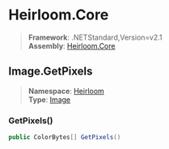 # Heirloom.Core

> **Framework**: .NETStandard,Version=v2.1  
> **Assembly**: [Heirloom.Core][0]  

## Image.GetPixels

> **Namespace**: [Heirloom][0]  
> **Type**: [Image][1]  

### GetPixels()

```cs
public ColorBytes[] GetPixels()
```

[0]: ../Heirloom.Core.md
[1]: Heirloom.Image.md

